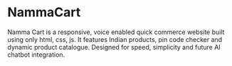 # NammaCart
Namma Cart is a responsive, voice enabled quick commerce website built using only html, css, js. It features Indian products, pin code checker and dynamic product catalogue. Designed for speed, simplicity and future AI chatbot integration.
